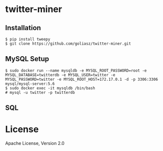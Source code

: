 # twitter-miner

## Installation
```
$ pip install tweepy
$ git clone https://github.com/goliasz/twitter-miner.git
```

## MySQL Setup
```
$ sudo docker run --name mysqldb -e MYSQL_ROOT_PASSWORD=root -e MYSQL_DATABASE=twitterdb -e MYSQL_USER=twitter -e MYSQL_PASSWORD=twitter -e MYSQL_ROOT_HOST=172.17.0.1 -d -p 3306:3306 mysql/mysql-server:5.6
$ sudo docker exec -it mysqldb /bin/bash
# mysql -u twitter -p twitterdb
```

## SQL


# License
Apache License, Version 2.0
